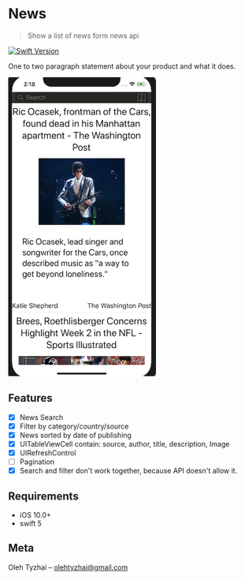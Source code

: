 # News
> Show a list of news form news api

[![Swift Version][swift-image]][swift-url]

One to two paragraph statement about your product and what it does.

![](app.png)

## Features

- [x] News Search
- [x] Filter by category/country/source
- [x] News sorted by date of publishing
- [x] UITableViewCell contain: source, author, title, description, Image
- [x] UIRefreshControl
- [ ] Pagination
- [x] Search and filter don't work together, because API doesn't allow it.

## Requirements

- iOS 10.0+
- swift 5

## Meta

Oleh Tyzhai – olehtyzhai@gmail.com

[swift-image]:https://img.shields.io/badge/swift-5.0-orange.svg
[swift-url]: https://swift.org/
